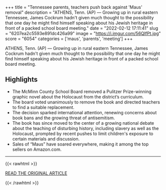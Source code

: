 +++
title = "Tennessee parents, teachers push back against 'Maus' removal"
description = "ATHENS, Tenn. (AP) — Growing up in rural eastern Tennessee, James Cockrum hadn't given much thought to the possibility that one day he might find himself speaking about his Jewish heritage in front of a packed school board meeting."
date = "2022-02-12 17:11:41"
slug = "6207ea2c5593e891dc426a99"
image = "https://i.imgur.com/56QIfPt.jpg"
score = "6054"
categories = ['maus', 'parents', 'meeting']
+++

ATHENS, Tenn. (AP) — Growing up in rural eastern Tennessee, James Cockrum hadn't given much thought to the possibility that one day he might find himself speaking about his Jewish heritage in front of a packed school board meeting.

## Highlights

- The McMinn County School Board removed a Pulitzer Prize-winning graphic novel about the Holocaust from the district’s curriculum.
- The board voted unanimously to remove the book and directed teachers to find a suitable replacement.
- The decision sparked international attention, renewing concerns about book bans and the growing threat of antisemitism.
- The book has since moved to the center of a growing national debate about the teaching of disturbing history, including slavery as well as the Holocaust, prompted by recent pushes to limit children's exposure to certain materials and discussion.
- Sales of “Maus” have soared everywhere, making it among the top sellers on Amazon.com.

---

{{< rawhtml >}}
  <p class="article-category">
    <a target="_blank" href="https://apnews.com/article/entertainment-tennessee-athens-education-the-holocaust-0a330892f1bce364acb9110e085c2211">READ THE ORIGINAL ARTICLE</a>
  </p>
{{< /rawhtml >}}
